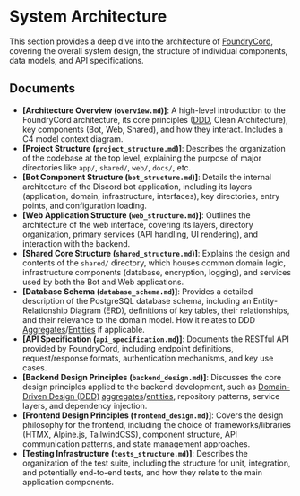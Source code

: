 # System Architecture

This section provides a deep dive into the architecture of [FoundryCord](docs/1_introduction/glossary.md#foundrycord), covering the overall system design, the structure of individual components, data models, and API specifications.

## Documents

*   **[Architecture Overview (`overview.md`)]**: A high-level introduction to the FoundryCord architecture, its core principles ([DDD](docs/1_introduction/glossary.md#ddd-domain-driven-design), Clean Architecture), key components (Bot, Web, Shared), and how they interact. Includes a C4 model context diagram.
*   **[Project Structure (`project_structure.md`)]**: Describes the organization of the codebase at the top level, explaining the purpose of major directories like `app/`, `shared/`, `web/`, `docs/`, etc.
*   **[Bot Component Structure (`bot_structure.md`)]**: Details the internal architecture of the Discord bot application, including its layers (application, domain, infrastructure, interfaces), key directories, entry points, and configuration loading.
*   **[Web Application Structure (`web_structure.md`)]**: Outlines the architecture of the web interface, covering its layers, directory organization, primary services (API handling, UI rendering), and interaction with the backend.
*   **[Shared Core Structure (`shared_structure.md`)]**: Explains the design and contents of the `shared/` directory, which houses common domain logic, infrastructure components (database, encryption, logging), and services used by both the Bot and Web applications.
*   **[Database Schema (`database_schema.md`)]**: Provides a detailed description of the PostgreSQL database schema, including an Entity-Relationship Diagram (ERD), definitions of key tables, their relationships, and their relevance to the domain model. How it relates to DDD [Aggregates](docs/1_introduction/glossary.md#ddd-domain-driven-design)/[Entities](docs/1_introduction/glossary.md#ddd-domain-driven-design) if applicable.
*   **[API Specification (`api_specification.md`)]**: Documents the RESTful API provided by FoundryCord, including endpoint definitions, request/response formats, authentication mechanisms, and key use cases.
*   **[Backend Design Principles (`backend_design.md`)]**: Discusses the core design principles applied to the backend development, such as [Domain-Driven Design (DDD)](docs/1_introduction/glossary.md#ddd-domain-driven-design) [aggregates](docs/1_introduction/glossary.md#ddd-domain-driven-design)/[entities](docs/1_introduction/glossary.md#ddd-domain-driven-design), repository patterns, service layers, and dependency injection.
*   **[Frontend Design Principles (`frontend_design.md`)]**: Covers the design philosophy for the frontend, including the choice of frameworks/libraries (HTMX, Alpine.js, TailwindCSS), component structure, API communication patterns, and state management approaches.
*   **[Testing Infrastructure (`tests_structure.md`)]**: Describes the organization of the test suite, including the structure for unit, integration, and potentially end-to-end tests, and how they relate to the main application components. 